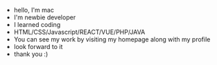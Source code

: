- hello, I'm mac
- I'm newbie developer
- I learned coding
- HTML/CSS/Javascript/REACT/VUE/PHP/JAVA
- You can see my work by visiting my homepage along with my profile
- look forward to it
- thank you :)

<!---
littlemac08/littlemac08 is a ✨ special ✨ repository because its `README.md` (this file) appears on your GitHub profile.
You can click the Preview link to take a look at your changes.
--->
